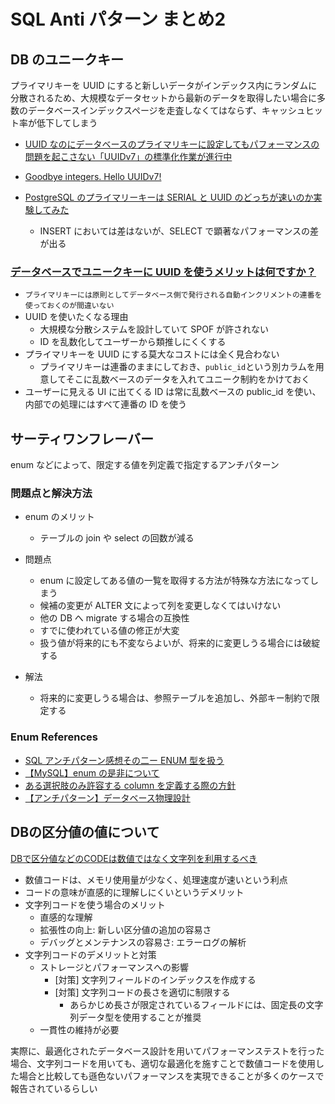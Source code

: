 # SQL Anti パターン まとめ2

## DB のユニークキー

プライマリキーを UUID にすると新しいデータがインデックス内にランダムに分散されるため、大規模なデータセットから最新のデータを取得したい場合に多数のデータベースインデックスページを走査しなくてはならず、キャッシュヒット率が低下してしまう

- [UUID なのにデータベースのプライマリキーに設定してもパフォーマンスの問題を起こさない「UUIDv7」の標準化作業が進行中](https://gigazine.net/news/20231023-uuid-v7/)
- [Goodbye integers. Hello UUIDv7!](https://buildkite.com/blog/goodbye-integers-hello-uuids)

- [PostgreSQL のプライマリーキーは SERIAL と UUID のどっちが速いのか実験してみた](https://qiita.com/jnchito/items/3ea13928d6aeb732bae2)
  - INSERT においては差はないが、SELECT で顕著なパフォーマンスの差が出る

### [データベースでユニークキーに UUID を使うメリットは何ですか？](https://jp.quora.com/%E3%83%87%E3%83%BC%E3%82%BF%E3%83%99%E3%83%BC%E3%82%B9%E3%81%A7%E3%83%A6%E3%83%8B%E3%83%BC%E3%82%AF%E3%82%AD%E3%83%BC%E3%81%ABUUID%E3%82%92%E4%BD%BF%E3%81%86%E3%83%A1%E3%83%AA%E3%83%83%E3%83%88%E3%81%AF%E4%BD%95)

- `プライマリキーには原則としてデータベース側で発行される自動インクリメントの連番を使っておくのが間違いない`
- UUID を使いたくなる理由
  - 大規模な分散システムを設計していて SPOF が許されない
  - ID を乱数化してユーザーから類推しにくくする
- プライマリキーを UUID にする莫大なコストには全く見合わない
  - プライマリキーは連番のままにしておき、`public_id`という別カラムを用意してそこに乱数ベースのデータを入れてユニーク制約をかけておく
- ユーザーに見える UI に出てくる ID は常に乱数ベースの public_id を使い、内部での処理にはすべて連番の ID を使う

## サーティワンフレーバー

enum などによって、限定する値を列定義で指定するアンチパターン

### 問題点と解決方法

- enum のメリット

  - テーブルの join や select の回数が減る

- 問題点
  - enum に設定してある値の一覧を取得する方法が特殊な方法になってしまう
  - 候補の変更が ALTER 文によって列を変更しなくてはいけない
  - 他の DB へ migrate する場合の互換性
  - すでに使われている値の修正が大変
  - 扱う値が将来的にも不変ならよいが、将来的に変更しうる場合には破綻する
- 解法
  - 将来的に変更しうる場合は、参照テーブルを追加し、外部キー制約で限定する

### Enum References

- [SQL アンチパターン感想その二ー ENUM 型を扱う](https://zenn.dev/convers39/articles/0e58e17d0da43f)
- [【MySQL】enum の是非について](https://note.com/standenglish/n/n552052cf4199)
- [ある選択肢のみ許容する column を定義する際の方針](https://scrapbox.io/mrsekut-p/%E3%81%82%E3%82%8B%E9%81%B8%E6%8A%9E%E8%82%A2%E3%81%AE%E3%81%BF%E8%A8%B1%E5%AE%B9%E3%81%99%E3%82%8Bcolumn%E3%82%92%E5%AE%9A%E7%BE%A9%E3%81%99%E3%82%8B%E9%9A%9B%E3%81%AE%E6%96%B9%E9%87%9D)
- [【アンチパターン】データベース物理設計](https://zenn.dev/tanakanata7190/books/55d484e6dc8b09/viewer/6d111a)

## DBの区分値の値について

[DBで区分値などのCODEは数値ではなく文字列を利用するべき](https://zenn.dev/tonbi_attack/articles/fb796ac3cf9720)

- 数値コードは、メモリ使用量が少なく、処理速度が速いという利点
- コードの意味が直感的に理解しにくいというデメリット
- 文字列コードを使う場合のメリット
  - 直感的な理解
  - 拡張性の向上: 新しい区分値の追加の容易さ
  - デバッグとメンテナンスの容易さ: エラーログの解析
- 文字列コードのデメリットと対策
  - ストレージとパフォーマンスへの影響
    - [対策] 文字列フィールドのインデックスを作成する
    - [対策] 文字列コードの長さを適切に制限する
      - あらかじめ長さが限定されているフィールドには、固定長の文字列データ型を使用することが推奨
  - 一貫性の維持が必要

実際に、最適化されたデータベース設計を用いてパフォーマンステストを行った場合、文字列コードを用いても、適切な最適化を施すことで数値コードを使用した場合と比較しても遜色ないパフォーマンスを実現できることが多くのケースで報告されているらしい
